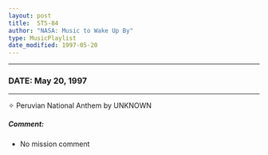 ```yaml
---
layout: post
title:  STS-84
author: "NASA: Music to Wake Up By"
type: MusicPlaylist
date_modified: 1997-05-20
---
```


----
### DATE: May 20, 1997
----
✧ Peruvian National Anthem by UNKNOWN

##### Comment:
* No mission comment

